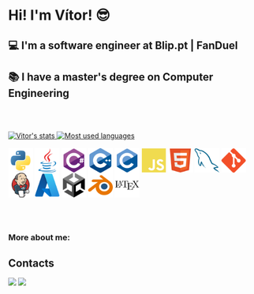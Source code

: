 # Hi! I'm Vítor! 😎
## 💻 I'm a software engineer at Blip.pt | FanDuel
## 📚 I have a master's degree on Computer Engineering

<br/><br/>
<div>
    <a href="https://skyline.github.com/VitorCoelhoNeto/2023">
    <img alt= "Vitor's stats" height="180em" src="https://github-readme-stats.vercel.app/api?username=VitorCoelhoNeto&show_icons=true&theme=tokyonight&include_all_commits=true&count_private=true"/>
    <img alt="Most used languages" height="180em" src="https://github-readme-stats.vercel.app/api/top-langs/?username=VitorCoelhoNeto&layout=compact&langs_count=7&theme=tokyonight"/>
    </a>
</div>

<div style="display: inline_block"><br>
    <img align="center" alt="Python" height="50" width="50" src="https://raw.githubusercontent.com/devicons/devicon/master/icons/python/python-original.svg">
    <img align="center" alt="Java" height="50" width="50" src="https://raw.githubusercontent.com/devicons/devicon/master/icons/java/java-original.svg">
    <img align="center" alt="Csharp" height="50" width="50" src="https://raw.githubusercontent.com/devicons/devicon/master/icons/csharp/csharp-original.svg">
    <img align="center" alt="C plus plus" height="50" width="50" src="https://raw.githubusercontent.com/devicons/devicon/master/icons/cplusplus/cplusplus-original.svg">
    <img align="center" alt="C" height="50" width="50" src="https://raw.githubusercontent.com/devicons/devicon/master/icons/c/c-original.svg">
    <img align="center" alt="Javascript" height="50" width="50" src="https://raw.githubusercontent.com/devicons/devicon/master/icons/javascript/javascript-plain.svg">
    <img align="center" alt="HTML" height="50" width="50" src="https://raw.githubusercontent.com/devicons/devicon/master/icons/html5/html5-original.svg">
    <img align="center" alt="SQL" height="50" width="50" src="https://raw.githubusercontent.com/devicons/devicon/master/icons/mysql/mysql-original.svg">
    <img align="center" alt="Git" height="50" width="50" src="https://raw.githubusercontent.com/devicons/devicon/master/icons/git/git-original.svg">
    <img align="center" alt="Jenkins" height="50" width="50" src="https://raw.githubusercontent.com/devicons/devicon/master/icons/jenkins/jenkins-original.svg">
    <img align="center" alt="Azure" height="50" width="50" src="https://raw.githubusercontent.com/devicons/devicon/master/icons/azure/azure-original.svg">
    <img align="center" alt="Unity 3D" height="50" width="50" src="https://raw.githubusercontent.com/devicons/devicon/master/icons/unity/unity-original.svg">
    <img align="center" alt="Blender" height="50" width="50" src="https://raw.githubusercontent.com/devicons/devicon/master/icons/blender/blender-original.svg">
    <img align="center" alt="Latex" height="50" width="50" src="https://raw.githubusercontent.com/devicons/devicon/master/icons/latex/latex-original.svg">
</div>

<br><br>
### **More about me:**
<p align="Justify"></p>

## **Contacts**
<a href="https://www.linkedin.com/in/vitor-net0/" target="_blank"><img height ="30em" src="https://img.shields.io/badge/-LinkedIn-%230077B5?style=for-the-badge&logo=linkedin&logoColor=white" target="_blank"></a> 
<a href = "mailto:vitordiogo2000@sapo.pt"><img height="30em" src="https://imgs.sapo.pt/sapologos/current/e2dcdb4faa96544b9815494d52f5e3167353d5e6937c2f4ff41597a7f32c6764.png" target="_blank"></a>

